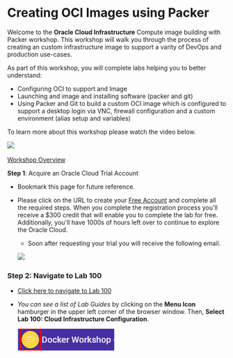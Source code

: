 # Creating OCI Images using Packer

Welcome to the **Oracle Cloud Infrastructure** Compute image building with Packer workshop. This workshop will walk you through the process of creating an custom infrastructure image to support a varity of DevOps and production use-cases.

As part of this workshop, you will complete labs helping you to better understand:

- Configuring OCI to support and Image
- Launching and image and installing software (packer and git)
- Using Packer and Git to build a custom OCI image which is configured to support a desktop login via VNC, firewall configuration and a custom environment (alias setup and variables)

To learn more about this workshop please watch the video below.  

![](images/)

<a href="https://www.youtube.com/watch?v=ivNEREBsH9k&t=0s&index=3&list=PLPIzp-E1msrYGLKIgW3njO3uUkvXD0bAH" target="_video">Workshop Overview</a>


**Step 1**: Acquire an Oracle Cloud Trial Account

- Bookmark this page for future reference.

- Please click on the URL to create your <a class="trial-link" href="https://myservices.us.oraclecloud.com/mycloud/signup?language=en&sourceType=:ex:tb:::RC_PDMK180212P00140:Docker_HOL&SC=:ex:tb:::RC_PDMK180212P00140:Docker_HOL&pcode=PDMK180212P00140" target="_trial">Free Account</a> and complete all the required steps. When you complete the registration process you'll receive a $300 credit that will enable you to complete the lab for free.  Additionally, you'll have 1000s of hours left over to continue to explore the Oracle Cloud.

  - Soon after requesting your trial you will receive the following email.

  ![](images/050Linux/code_9.png)

### **Step 2**: Navigate to Lab 100

- [Click here to navigate to Lab 100](Lab100.md)
- _You can see a list of Lab Guides_ by clicking on the **Menu Icon** hamburger in the upper left corner of the browser window. Then, **Select Lab 100: Cloud Infrastructure Configuration**.

  ![](images/Introham.png)
